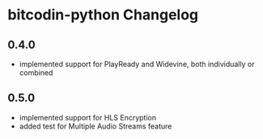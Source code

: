 # bitcodin-python Changelog

## 0.4.0
* implemented support for PlayReady and Widevine, both individually or combined

## 0.5.0
* implemented support for HLS Encryption
* added test for Multiple Audio Streams feature

